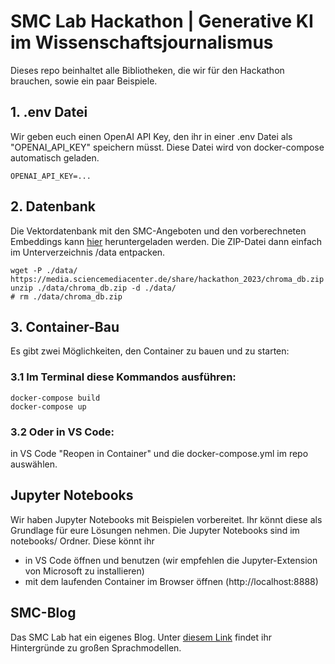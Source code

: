 # SMC Lab Hackathon | Generative KI im Wissenschaftsjournalismus

Dieses repo beinhaltet alle Bibliotheken, die wir für den Hackathon brauchen, sowie ein paar Beispiele.

## 1. .env Datei

Wir geben euch einen OpenAI API Key, den ihr in einer .env Datei als "OPENAI_API_KEY" speichern müsst. Diese Datei wird von docker-compose automatisch geladen.

```
OPENAI_API_KEY=...
```

## 2. Datenbank

Die Vektordatenbank mit den SMC-Angeboten und den vorberechneten Embeddings kann [hier](https://media.sciencemediacenter.de/share/hackathon_2023/chroma_db.zip) heruntergeladen werden. Die ZIP-Datei dann einfach im Unterverzeichnis /data entpacken.

```
wget -P ./data/ https://media.sciencemediacenter.de/share/hackathon_2023/chroma_db.zip
unzip ./data/chroma_db.zip -d ./data/
# rm ./data/chroma_db.zip
```

## 3. Container-Bau

Es gibt zwei Möglichkeiten, den Container zu bauen und zu starten:

### 3.1 Im Terminal diese Kommandos ausführen:

```
docker-compose build
docker-compose up
```

### 3.2 Oder in VS Code:

in VS Code "Reopen in Container" und die docker-compose.yml im repo auswählen.

## Jupyter Notebooks

Wir haben Jupyter Notebooks mit Beispielen vorbereitet. Ihr könnt diese als Grundlage für eure Lösungen nehmen. Die Jupyter Notebooks sind im notebooks/ Ordner. Diese könnt ihr

- in VS Code öffnen und benutzen (wir empfehlen die Jupyter-Extension von Microsoft zu installieren)
- mit dem laufenden Container im Browser öffnen (http://localhost:8888)

## SMC-Blog

Das SMC Lab hat ein eigenes Blog. Unter [diesem Link](https://blog.smclab.io/category/masterclass-medien-triennale-sudwest-2023/) findet ihr Hintergründe zu großen Sprachmodellen.
